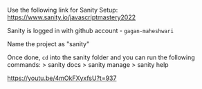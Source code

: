 Use the following link for Sanity Setup: https://www.sanity.io/javascriptmastery2022

Sanity is logged in with github account - `gagan-maheshwari`

Name the project as "sanity"

Once done, `cd` into the sanity folder and you can run the following commands:
	>	sanity docs
	>	sanity manage
	>	sanity help

https://youtu.be/4mOkFXyxfsU?t=937
